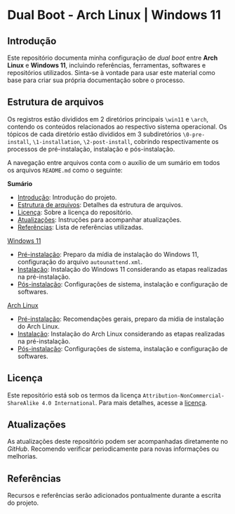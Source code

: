 # Dual Boot - Arch Linux | Windows 11

## Introdução

Este repositório documenta minha configuração de *dual boot* entre **Arch Linux** e **Windows 11**, incluindo referências, ferramentas, softwares e repositórios utilizados. Sinta-se à vontade para usar este material como base para criar sua própria documentação sobre o processo.

## Estrutura de arquivos

Os registros estão divididos em 2 diretórios principais `\win11` e `\arch`, contendo os conteúdos relacionados ao respectivo sistema operacional. Os tópicos de cada diretório estão divididos em 3 subdiretórios `\0-pre-install`, `\1-installation`, `\2-post-install`, cobrindo respectivamente os processos de pré-instalação, instalação e pós-instalação.

A navegação entre arquivos conta com o auxílio de um sumário em todos os arquivos `README.md` como o seguinte:

**Sumário**

* [Introdução](./README.md#introdução): Introdução do projeto.
* [Estrutura de arquivos](./README.md#estrutura-de-arquivos): Detalhes da estrutura de arquivos.
* [Licença](./README.md#licença): Sobre a licença do repositório.
* [Atualizações](./README.md#atualizações): Instruções para acompanhar atualizações.
* [Referências](./README.md#referências): Lista de referências utilizadas.

[Windows 11](./win11/README.md)
* [Pré-instalação](./win11/0-pre-install/README.md): Preparo da mídia de instalação do Windows 11, configuração do arquivo `autounattend.xml`.
* [Instalação](./win11/1-installation/README.md): Instalação do Windows 11 considerando as etapas realizadas na pré-instalação.
* [Pós-instalação](./win11/2-post-install/README.md): Configurações de sistema, instalação e configuração de softwares.

[Arch Linux](./arch/README.md)  
* [Pré-instalação](./arch/0-pre-install/README.md): Recomendações gerais, preparo da mídia de instalação do Arch Linux.
* [Instalação](./arch/1-installation/README.md): Instalação do Arch Linux considerando as etapas realizadas na pré-instalação.
* [Pós-instalação](./arch/2-post-install/README.md): Configurações de sistema, instalação e configuração de softwares.

## Licença

Este repositório está sob os termos da licença `Attribution-NonCommercial-ShareAlike 4.0 International`. Para mais detalhes, acesse a [licença](./LICENSE).

## Atualizações

As atualizações deste repositório podem ser acompanhadas diretamente no *GitHub*. Recomendo verificar periodicamente para novas informações ou melhorias.

## Referências

Recursos e referências serão adicionados pontualmente durante a escrita do projeto.

